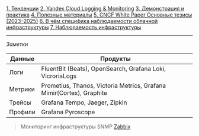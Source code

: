 [1. Тенденции](1.%20Тенденции.md)
[2. Yandex Cloud Logging & Monitoring](2.%20Yandex%20Cloud%20Logging%20&%20Monitoring.md)
[3. Демонстрация и практика](3.%20Демонстрация%20и%20практика.md)
[4. Полезные материалы](4.%20Полезные%20материалы.md)
[5. CNCF White Paper Основные тезисы (2023–2025)](5.%20CNCF%20White%20Paper%20Основные%20тезисы%20(2023–2025).md)
[6. В чём специфика наблюдаемости облачной инфраструктуры](6.%20В%20чём%20специфика%20наблюдаемости%20облачной%20инфраструктуры.md)
[7. Наблюдаемость инфраструктуры](7.%20Наблюдаемость%20инфраструктуры.md)

---
*Заметки*

| Данные  | Продукты                                       |
| ------- | ---------------------------------------------- |
| Логи    | FluentBit (Beats), OpenSearch, Grafana Loki, VicroriaLogs |
| Метрики | Prometius, Thanos, Victoria Metrics, Grafana Mimir(Cortex), Graphite |
| Трейсы  | Grafana Tempo, Jaeger, Zipkin |
| Профили | Grafana Pyroscope |

> Мониторинг инфраструктуры SNMP [Zabbix](https://practicum.yandex.ru/blog/universalnaya-sistema-monitoringa-zabbix/)
